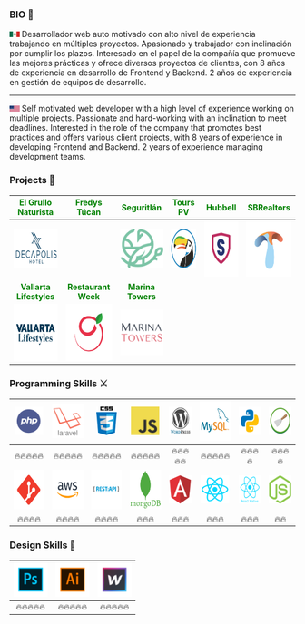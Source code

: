 ### BIO 🤖

<img src='https://raw.githubusercontent.com/cloudxyz/cloudxyz/master/flags/mx.png' height='10px' > Desarrollador web auto motivado con alto nivel de experiencia trabajando en múltiples proyectos. Apasionado y trabajador con inclinación por cumplir los plazos. Interesado en el papel de la compañía que promueve las mejores prácticas y ofrece diversos proyectos de clientes, con 8 años de experiencia en desarrollo de Frontend y Backend. 2 años de experiencia en gestión de equipos de desarrollo.

------------

<img src='https://raw.githubusercontent.com/cloudxyz/cloudxyz/master/flags/usa.png' height='10px' > Self motivated web developer with a high level of experience working on multiple projects. Passionate and hard-working with an inclination to meet deadlines. Interested in the role of the company that promotes best practices and offers various client projects, with 8 years of experience in developing Frontend and Backend. 2 years of experience managing development teams.

### Projects 🚀
|<span style="color:green"><strong>El Grullo Naturista</strong></span>|<span style="color:green"><strong>Fredys Túcan</strong></span>|<span style="color:green"><strong>Seguritlán</strong></span>|<span style="color:green"><strong>Tours PV</strong></span>|<span style="color:green"><strong>Hubbell</strong></span>|<span style="color:green"><strong>SBRealtors</strong></span>|
| :------------: | :------------: |:------------: |:------------: |:------------: |:------------: |
|<a href="https://decapolishotel.com/"><img src='https://raw.githubusercontent.com/cloudxyz/cloudxyz/master/portfolio/decapolis.png' height='70px' ></a>||<a href="https://www.elgrullonaturista.com.mx/"><img src='https://raw.githubusercontent.com/cloudxyz/cloudxyz/master/portfolio/grullo.png' height='70px' ></a>|<a href="https://fredystucan.com/"><img src='https://raw.githubusercontent.com/cloudxyz/cloudxyz/master/portfolio/fredys.png' height='70px' ></a>|<a href="https://www.seguritlan.com/"><img src='https://raw.githubusercontent.com/cloudxyz/cloudxyz/master/portfolio/seguritlan.png' height='100px' ></a>|<a href="https://toursenpuertovallarta.com/"><img src='https://raw.githubusercontent.com/cloudxyz/cloudxyz/master/portfolio/tours.png' height='100px' ></a>|<a href="http://hubbellmexico.web-club.es/"><img src='https://raw.githubusercontent.com/cloudxyz/cloudxyz/master/portfolio/hubbell.png' height='100px'> </a>|<a href="https://sbrealtors.mx/"><img src='https://raw.githubusercontent.com/cloudxyz/cloudxyz/master/portfolio/sb.png' height='100px' ></a>|
|<span style="color:green"><strong>Vallarta Lifestyles</strong></span>|<span style="color:green"><strong>Restaurant Week</strong></span>|<span style="color:green"><strong>Marina Towers</strong></span>|
|<a href="https://vallartalifestyles.com/"><img src='https://raw.githubusercontent.com/cloudxyz/cloudxyz/master/portfolio/vl.png' height='100px' ></a>|<a href="https://restaurantweekpv.com/"><img src='https://raw.githubusercontent.com/cloudxyz/cloudxyz/master/portfolio/rw.png' height='100px' ></a>|<a href="https://marinatowers.mx/"><img src='https://raw.githubusercontent.com/cloudxyz/cloudxyz/master/portfolio/mt.png' height='80px' ></a>|
### Programming Skills ⚔️
|<img src='https://raw.githubusercontent.com/cloudxyz/cloudxyz/master/skills/php.png' height='50px' >|<img src='https://raw.githubusercontent.com/cloudxyz/cloudxyz/master/skills/laravel.png' height='60px'>|<img src='https://raw.githubusercontent.com/cloudxyz/cloudxyz/master/skills/css.png' height='50px'>|<img src='https://raw.githubusercontent.com/cloudxyz/cloudxyz/master/skills/javascript.jpg' height='50px'>|<img src='https://raw.githubusercontent.com/cloudxyz/cloudxyz/master/skills/wordpress.png' height='50px'>|<img src='https://raw.githubusercontent.com/cloudxyz/cloudxyz/master/skills/mysql.png' height='70px'>|<img src='https://raw.githubusercontent.com/cloudxyz/cloudxyz/master/skills/python.png' height='50px' >|<img src='https://raw.githubusercontent.com/cloudxyz/cloudxyz/master/skills/scrapy.png' height='50px'>|
| :------------: | :------------: |:------------: |:------------: |:------------: |:------------: |:------------: |:------------: |
|🔥🔥🔥🔥🔥|🔥🔥🔥🔥🔥|🔥🔥🔥🔥🔥|🔥🔥🔥🔥🔥|🔥🔥🔥🔥🔥|🔥🔥🔥🔥🔥|🔥🔥🔥🔥|🔥🔥🔥🔥|
|<img src='https://raw.githubusercontent.com/cloudxyz/cloudxyz/master/skills/git.png' height='70px'>|<img src='https://raw.githubusercontent.com/cloudxyz/cloudxyz/master/skills/aws.png' height='70px'>|<img src='https://raw.githubusercontent.com/cloudxyz/cloudxyz/master/skills/apirest.png' height='70px'>|<img src='https://raw.githubusercontent.com/cloudxyz/cloudxyz/master/skills/mongo.png' height='70px' >|<img src='https://raw.githubusercontent.com/cloudxyz/cloudxyz/master/skills/angular.png' height='50px'>|<img src='https://raw.githubusercontent.com/cloudxyz/cloudxyz/master/skills/react.png' height='50px'>|<img src='https://raw.githubusercontent.com/cloudxyz/cloudxyz/master/skills/reactnative.png' height='50px'>|<img src='https://raw.githubusercontent.com/cloudxyz/cloudxyz/master/skills/nodejs.png' height='50px' >|
|🔥🔥🔥🔥|🔥🔥🔥🔥|🔥🔥🔥🔥|🔥🔥🔥|🔥🔥🔥|🔥🔥🔥|🔥🔥🔥|🔥🔥|

### Design Skills 🎨
|<img src='https://raw.githubusercontent.com/cloudxyz/cloudxyz/master/skills/photoshop.png' height='60px' >|<img src='https://raw.githubusercontent.com/cloudxyz/cloudxyz/master/skills/illustrator.png' height='60px'>|<img src='https://raw.githubusercontent.com/cloudxyz/cloudxyz/master/skills/webflow.png' height='60px'>|
| :------------: | :------------: |:------------: |
|🔥🔥🔥🔥🔥|🔥🔥🔥🔥🔥|🔥🔥🔥🔥🔥|
